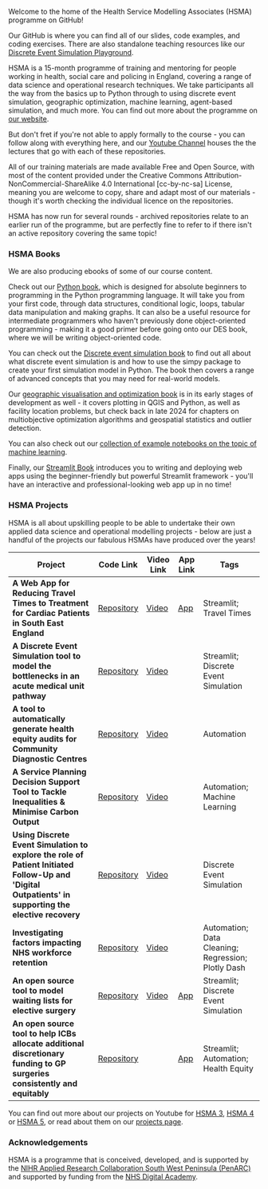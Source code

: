 Welcome to the home of the Health Service Modelling Associates (HSMA) programme on GitHub!

Our GitHub is where you can find all of our slides, code examples, and coding exercises. There are also standalone teaching resources like our [Discrete Event Simulation Playground](https://github.com/hsma-programme/Teaching_DES_Concepts_Streamlit).

HSMA is a 15-month programme of training and mentoring for people working in health, social care and policing in England, covering a range of data science and operational research techniques. We take participants all the way from the basics up to Python through to using discrete event simulation, geographic optimization, machine learning, agent-based simulation, and much more. You can find out more about the programme on [our website](https://hsma-programme.github.io/hsma_site/).

But don't fret if you're not able to apply formally to the course - you can follow along with everything here, and our [Youtube Channel](https://www.youtube.com/@hsma/playlists) houses the the lectures that go with each of these repositories. 

All of our training materials are made available Free and Open Source, with most of the content provided under the Creative Commons Attribution-NonCommercial-ShareAlike 4.0 International [cc-by-nc-sa] License, meaning you are welcome to copy, share and adapt most of our materials - though it's worth checking the individual licence on the repositories. 

HSMA has now run for several rounds - archived repositories relate to an earlier run of the programme, but are perfectly fine to refer to if there isn't an active repository covering the same topic! 

### HSMA Books

We are also producing ebooks of some of our course content. 

Check out our [Python book](https://hsma-programme.github.io/hsma6_intro_to_python_book/), which is designed for absolute beginners to programming in the Python programming language. It will take you from your first code, through data structures, conditional logic, loops, tabular data manipulation and making graphs. It can also be a useful resource for intermediate programmers who haven't previously done object-oriented programming - making it a good primer before going onto our DES book, where we will be writing object-oriented code.

You can check out the [Discrete event simulation book](https://hsma-programme.github.io/hsma6_des_book/) to find out all about what discrete event simulation is and how to use the simpy package to create your first simulation model in Python. The book then covers a range of advanced concepts that you may need for real-world models.  

Our [geographic visualisation and optimization book](https://hsma-programme.github.io/hsma6_geographic_optimisation_and_visualisation_book/) is in its early stages of development as well - it covers plotting in QGIS and Python, as well as facility location problems, but check back in late 2024 for chapters on multiobjective optimization algorithms and geospatial statistics and outlier detection. 

You can also check out our [collection of example notebooks on the topic of machine learning](https://hsma-programme.github.io/h6_module4_notebooks/).

Finally, our [Streamlit Book](https://bergam0t.github.io/streamlit_book/) introduces you to writing and deploying web apps using the beginner-friendly but powerful Streamlit framework - you'll have an interactive and professional-looking web app up in no time! 

### HSMA Projects

HSMA is all about upskilling people to be able to undertake their own applied data science and operational modelling projects - below are just a handful of the projects our fabulous HSMAs have produced over the years!

| Project                                                                                                                                              | Code Link                                                                     | Video Link                                                | App  Link                                                                 | Tags                                               |
|------------------------------------------------------------------------------------------------------------------------------------------------------|-------------------------------------------------------------------------------|-----------------------------------------------------------|---------------------------------------------------------------------------|----------------------------------------------------|
| **A Web App for Reducing Travel Times to Treatment for Cardiac Patients in South East England**                                                      | [Repository](https://github.com/GlennUbly/HSMA4_cardiac)                      | [Video](https://youtu.be/28yXjieiMEM?si=HBi1kNIsPEO01CZl) | [App](https://glennubly-hsma4-cardiac-introduction-f1fq51.streamlit.app/) | Streamlit; Travel Times                            |
| **A Discrete Event Simulation tool to model the bottlenecks in an acute medical unit pathway**                                                       | [Repository](https://github.com/BeckyCrofts/amu_modelling)                    | [Video](https://youtu.be/_3j0xC_yCKQ?si=vX6u182CjZBQu997) |                                                                           | Streamlit; Discrete Event Simulation               |
| **A tool to automatically generate health equity audits for Community Diagnostic Centres**                                                           | [Repository](https://github.com/SarahHoustonGH/Diagnostic_HealthEquityAudit)  | [Video](https://youtu.be/tavZS5MmwOA?si=2Hqok-0PM5Be1wvK) |                                                                           | Automation                                         |
| **A Service Planning Decision Support Tool to Tackle Inequalities & Minimise Carbon Output**                                                         | [Repository](https://github.com/hsma4-student/shine)                          | [Video](https://youtu.be/zYWte2obxDs?si=94n1ixLhvItE5Gd-) |                                                                           | Automation; Machine Learning                       |
| **Using Discrete Event Simulation to explore the role of Patient Initiated Follow-Up and 'Digital Outpatients' in supporting the elective recovery** | [Repository](https://github.com/nhsx/HSMA4-12-DES-rheum)                      | [Video](https://youtu.be/TO5sKaW6BGk?si=2LLZEjSlOwxlSUXE) |                                                                           | Discrete Event Simulation                          |
| **Investigating factors impacting NHS workforce retention**                                                                                          | [Repository](https://github.com/marierrogers/HSMAproject2023)                 | [Video](https://youtu.be/yYnkdsM5HHo?si=WfnTfyRVpKdCtNKz) |                                                                           | Automation; Data Cleaning; Regression; Plotly Dash |
| **An open source tool to model waiting lists for elective surgery**                                                                                  | [Repository](https://github.com/gasman-dom/gstt_hands_waitlist_st)            | [Video](https://youtu.be/prKoVH2DeyU?si=6FdApHlf1Lz35XEF) | [App](https://gstt-hands-waitlist.streamlit.app/)                         | Streamlit;  Discrete Event Simulation              |
| **An open source tool to help ICBs allocate additional discretionary funding to GP surgeries consistently and equitably**                            | [Repository](https://github.com/pete4nhs/eFIT-tool)                           |                                                           | [App](https://www.heec.co.uk/extra-funding-allocation-inequality-tool-efit/) | Streamlit;  Automation; Health Equity              |

You can find out more about our projects on Youtube for [HSMA 3](https://www.youtube.com/playlist?list=PLgHO2TgIJXdnAWY7tGGPQLWYAjn0tgG_A), [HSMA 4](https://www.youtube.com/playlist?list=PLgHO2TgIJXdn0k4y56xtM-VpcHU_5RJUN) or [HSMA 5](https://www.youtube.com/playlist?list=PLgHO2TgIJXdl1MvfkwCGJ6n8_1EYCSzex), or read about them on our [projects page](https://sites.google.com/nihr.ac.uk/hsma/projects-news-events/projects).

### Acknowledgements
HSMA is a programme that is conceived, developed, and is supported by the [NIHR Applied Research Collaboration South West Peninsula (PenARC)](https://arc-swp.nihr.ac.uk/) and supported by funding from the [NHS Digital Academy](https://arc-swp.nihr.ac.uk/news/330000-awarded-to-innovative-south-west-data-modelling-programme/). 

